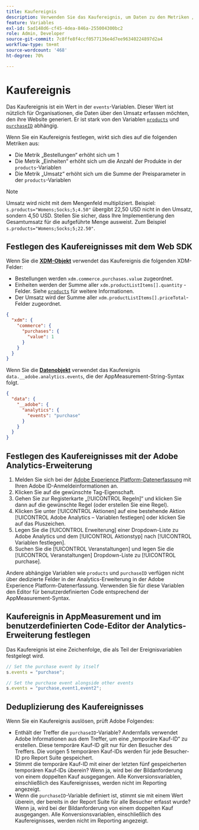 ```yaml
---
title: Kaufereignis
description: Verwenden Sie das Kaufereignis, um Daten zu den Metriken „Bestellungen“, „Einheiten“ und „Umsatz“ zu erfassen.
feature: Variables
exl-id: 5ad148d6-cf45-4dea-846a-255004300bc2
role: Admin, Developer
source-git-commit: 7c8ffe8f4ccf0577136e4d7ee96340224897d2a4
workflow-type: tm+mt
source-wordcount: '468'
ht-degree: 70%

---
```


# Kaufereignis

Das Kaufereignis ist ein Wert in der `events`-Variablen. Dieser Wert ist nützlich für Organisationen, die Daten über den Umsatz erfassen möchten, den ihre Website generiert. Er ist stark von den Variablen [`products`](../products.md) und [`purchaseID`](../purchaseid.md) abhängig.

Wenn Sie ein Kaufereignis festlegen, wirkt sich dies auf die folgenden Metriken aus:

* Die Metrik „Bestellungen“ erhöht sich um 1
* Die Metrik „Einheiten“ erhöht sich um die Anzahl der Produkte in der `products`-Variablen
* Die Metrik „Umsatz“ erhöht sich um die Summe der Preisparameter in der `products`-Variablen

>[!NOTE]
>
>Umsatz wird nicht mit dem Mengenfeld multipliziert. Beispiel: `s.products="Womens;Socks;5;4.50"` übergibt 22,50 USD nicht in den Umsatz, sondern 4,50 USD. Stellen Sie sicher, dass Ihre Implementierung den Gesamtumsatz für die aufgeführte Menge ausweist. Zum Beispiel `s.products="Womens;Socks;5;22.50"`.

## Festlegen des Kaufereignisses mit dem Web SDK

Wenn Sie die [**XDM-Objekt**](/help/implement/aep-edge/xdm-var-mapping.md) verwendet das Kaufereignis die folgenden XDM-Felder:

* Bestellungen werden `xdm.commerce.purchases.value` zugeordnet.
* Einheiten werden der Summe aller `xdm.productListItems[].quantity` -Felder. Siehe [`products`](../products.md) für weitere Informationen.
* Der Umsatz wird der Summe aller `xdm.productListItems[].priceTotal`-Felder zugeordnet.

```json
{
  "xdm": {
    "commerce": {
      "purchases": {
        "value": 1
      }
    }
  }
}
```

Wenn Sie die [**Datenobjekt**](/help/implement/aep-edge/data-var-mapping.md) verwendet das Kaufereignis `data.__adobe.analytics.events`, die der AppMeasurement-String-Syntax folgt.

```json
{
  "data": {
    "__adobe": {
      "analytics": {
        "events": "purchase"
      }
    }
  }
}
```

## Festlegen des Kaufereignisses mit der Adobe Analytics-Erweiterung

1. Melden Sie sich bei der [Adobe Experience Platform-Datenerfassung](https://experience.adobe.com/data-collection) mit Ihren Adobe ID-Anmeldeinformationen an.
2. Klicken Sie auf die gewünschte Tag-Eigenschaft.
3. Gehen Sie zur Registerkarte „[!UICONTROL Regeln]“ und klicken Sie dann auf die gewünschte Regel (oder erstellen Sie eine Regel).
4. Klicken Sie unter [!UICONTROL Aktionen] auf eine bestehende Aktion [!UICONTROL Adobe Analytics – Variablen festlegen] oder klicken Sie auf das Pluszeichen.
5. Legen Sie die [!UICONTROL Erweiterung] einer Dropdown-Liste zu Adobe Analytics und dem [!UICONTROL Aktionstyp] nach [!UICONTROL Variablen festlegen].
6. Suchen Sie die [!UICONTROL Veranstaltungen] und legen Sie die [!UICONTROL Veranstaltungen] Dropdown-Liste zu [!UICONTROL purchase].

Andere abhängige Variablen wie `products` und `purchaseID` verfügen nicht über dedizierte Felder in der Analytics-Erweiterung in der Adobe Experience Platform-Datenerfassung. Verwenden Sie für diese Variablen den Editor für benutzerdefinierten Code entsprechend der AppMeasurement-Syntax.

## Kaufereignis in AppMeasurement und im benutzerdefinierten Code-Editor der Analytics-Erweiterung festlegen

Das Kaufereignis ist eine Zeichenfolge, die als Teil der Ereignisvariablen festgelegt wird.

```js
// Set the purchase event by itself
s.events = "purchase";

// Set the purchase event alongside other events
s.events = "purchase,event1,event2";
```

## Deduplizierung des Kaufereignisses

Wenn Sie ein Kaufereignis auslösen, prüft Adobe Folgendes:

* Enthält der Treffer die `purchaseID`-Variable? Andernfalls verwendet Adobe Informationen aus dem Treffer, um eine „temporäre Kauf-ID“ zu erstellen. Diese temporäre Kauf-ID gilt nur für den Besucher des Treffers. Die vorigen 5 temporären Kauf-IDs werden für jede Besucher-ID pro Report Suite gespeichert.
* Stimmt die temporäre Kauf-ID mit einer der letzten fünf gespeicherten temporären Kauf-IDs überein? Wenn ja, wird bei der Bildanforderung von einem doppelten Kauf ausgegangen. Alle Konversionsvariablen, einschließlich des Kaufereignisses, werden nicht im Reporting angezeigt.
* Wenn die `purchaseID`-Variable definiert ist, stimmt sie mit einem Wert überein, der bereits in der Report Suite für alle Besucher erfasst wurde? Wenn ja, wird bei der Bildanforderung von einem doppelten Kauf ausgegangen. Alle Konversionsvariablen, einschließlich des Kaufereignisses, werden nicht im Reporting angezeigt.
